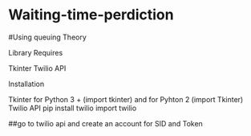 # Waiting-time-perdiction
#Using queuing Theory

Library Requires

Tkinter
Twilio API

Installation 

Tkinter for Python 3 + (import tkinter) and 
        for Pyhton 2 (import Tkinter)
Twilio API
pip install twilio
import twilio

##go to twilio api and create an account for SID and Token

